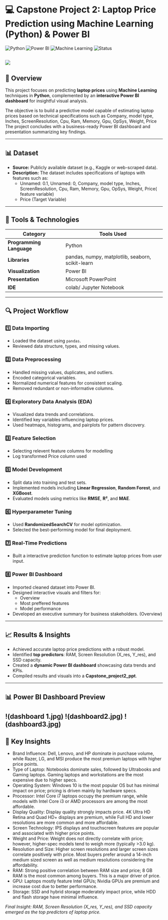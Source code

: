 # 💻 Capstone Project 2: Laptop Price Prediction using Machine Learning (Python) & Power BI  

![Python](https://img.shields.io/badge/Python-3.x-blue?logo=python)
![Power BI](https://img.shields.io/badge/Power%20BI-Visualization-yellow?logo=power-bi)
![Machine Learning](https://img.shields.io/badge/Machine%20Learning-Modeling-green?logo=scikitlearn)
![Status](https://img.shields.io/badge/Status-Completed-brightgreen)

![](img1.jpg)
---

## 📘 Overview  
This project focuses on predicting **laptop prices** using **Machine Learning** techniques in **Python**, complemented by an **interactive Power BI dashboard** for insightful visual analysis.  

The objective is to build a predictive model capable of estimating laptop prices based on technical specifications such as Company, model type, Inches, ScreenResolution, Cpu, Ram, Memory, Gpu, OpSys, Weight, Price  
The project concludes with a business-ready Power BI dashboard and presentation summarizing key findings.  

---

## 📊 Dataset  
- **Source:** Publicly available dataset (e.g., Kaggle or web-scraped data).  
- **Description:** The dataset includes specifications of laptops with features such as:  
  - Unnamed: 0.1, Unnamed: 0, Company, model type, Inches, ScreenResolution, Cpu, Ram, Memory, Gpu, OpSys, Weight, Price( feature variable) 
  - Price (Target Variable)  

---

## 🧰 Tools & Technologies  
| Category | Tools Used |
|-----------|-------------|
| **Programming Language** | Python |
| **Libraries** | pandas, numpy, matplotlib, seaborn, scikit-learn |
| **Visualization** | Power BI |
| **Presentation** | Microsoft PowerPoint |
| **IDE** | colab/ Jupyter Notebook  |

---

## 🔍 Project Workflow  

### 1️⃣ Data Importing  
- Loaded the dataset using `pandas`.  
- Reviewed data structure, types, and missing values.  

### 2️⃣ Data Preprocessing  
- Handled missing values, duplicates, and outliers.  
- Encoded categorical variables.  
- Normalized numerical features for consistent scaling.
- Removed redundant or non-informative columns.  


### 4️⃣ Exploratory Data Analysis (EDA)  
- Visualized data trends and correlations.  
- Identified key variables influencing laptop prices.  
- Used heatmaps, histograms, and pairplots for pattern discovery.

### 3️⃣ Feature Selection
- Selecting relevent feature columns for modelling
- Log transformed Price column used

### 5️⃣ Model Development  
- Split data into training and test sets.  
- Implemented models including **Linear Regression**, **Random Forest**, and **XGBoost**.  
- Evaluated models using metrics like **RMSE**, **R²**, and **MAE**.  

### 6️⃣ Hyperparameter Tuning  
- Used **RandomizedSearchCV** for model optimization.  
- Selected the best-performing model for final deployment.  

### 7️⃣ Real-Time Predictions  
- Built a interactive prediction function to estimate laptop prices from user input.  

### 8️⃣ Power BI Dashboard  
- Imported cleaned dataset into Power BI.  
- Designed interactive visuals and filters for:  
  -  Overview
  - Most preffered features
  - Model performance
- Developed an executive summary for business stakeholders. (Overview)

---

## 📈 Results & Insights  
- Achieved accurate laptop price predictions with a robust model.  
- Identified **top predictors**: RAM, Screen Resolution (X_res, Y_res), and SSD capacity.  
- Created a **dynamic Power BI dashboard** showcasing data trends and KPIs.  
- Compiled results and visuals into a **Capstone_project2_ppt**.  

---

## 📊 Power BI Dashboard Preview   
!(dashboard 1.jpg)
!(dashboard2.jpg)
!(dashboard3.jpg)
---

## 🚀 Key Insights

- Brand Influence: Dell, Lenovo, and HP dominate in purchase volume, while Razer, LG, and MSI produce the most premium laptops with higher price points.
- Type of Laptop: Notebooks dominate sales, followed by Ultrabooks and Gaming laptops. Gaming laptops and workstations are the most expensive due to higher specs.
- Operating System: Windows 10 is the most popular OS but has minimal impact on price; pricing is driven mainly by hardware specs.
- Processor: Intel Core i7 laptops occupy the premium range, while models with Intel Core i3 or AMD processors are among the most affordable.
- Display Quality: Display quality strongly impacts price. 4K Ultra HD Retina and Quad HD+ displays are premium, while Full HD and lower resolutions are more common and more affordable.
- Screen Technology: IPS displays and touchscreen features are popular and associated with higher price points.
- Weight and Price: Weight does not directly correlate with price; however, higher-spec models tend to weigh more (typically >3.0 kg).
- Resolution and Size: Higher screen resolutions and larger screen sizes correlate positively with price. Most buyers prefer around a 14-inch medium sized screen as well as medium resolutions considering the affordability.
- RAM: Strong positive correlation between RAM size and price; 8 GB RAM is the most common among buyers. This is a major driver of price.
- GPU: Laptops mostly feature Intel GPUs; Nvidia GPUs are premium and increase cost due to better performance.
- Storage:  SSD and hybrid storage moderately impact price, while HDD and flash storage have minimal influence.

*Final Insight: RAM, Screen Resolution (X_res, Y_res), and SSD capacity emerged as the top predictors of laptop price.*
